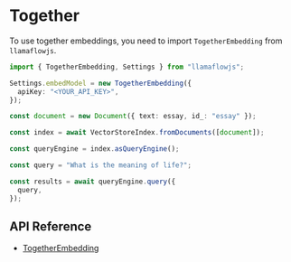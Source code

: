# Together

To use together embeddings, you need to import `TogetherEmbedding` from `llamaflowjs`.

```ts
import { TogetherEmbedding, Settings } from "llamaflowjs";

Settings.embedModel = new TogetherEmbedding({
  apiKey: "<YOUR_API_KEY>",
});

const document = new Document({ text: essay, id_: "essay" });

const index = await VectorStoreIndex.fromDocuments([document]);

const queryEngine = index.asQueryEngine();

const query = "What is the meaning of life?";

const results = await queryEngine.query({
  query,
});
```

## API Reference

- [TogetherEmbedding](../../../api/classes/TogetherEmbedding.md)
